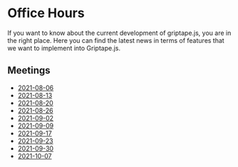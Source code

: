# Office Hours

If you want to know about the current development of griptape.js, you are in the right place.
Here you can find the latest news in terms of features that we want to implement into Griptape.js.

## Meetings

- [2021-08-06](/updates/2021-08-06)
- [2021-08-13](/updates/2021-08-13)
- [2021-08-20](/updates/2021-08-20)
- [2021-08-26](/updates/2021-08-26)
- [2021-09-02](/updates/2021-09-02)
- [2021-09-09](/updates/2021-09-09)
- [2021-09-17](/updates/2021-09-17)
- [2021-09-23](/updates/2021-09-23)
- [2021-09-30](/updates/2021-09-30)
- [2021-10-07](/updates/2021-10-07)
